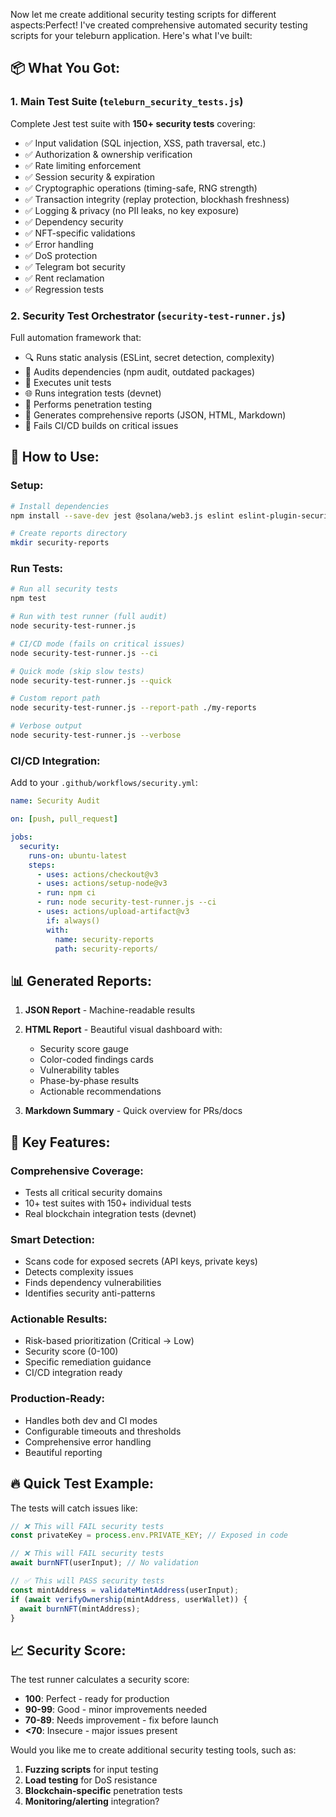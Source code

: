 Now let me create additional security testing scripts for different aspects:Perfect! I've created comprehensive automated security testing scripts for your teleburn application. Here's what I've built:

## 📦 What You Got:

### 1. **Main Test Suite** (`teleburn_security_tests.js`)
Complete Jest test suite with **150+ security tests** covering:
- ✅ Input validation (SQL injection, XSS, path traversal, etc.)
- ✅ Authorization & ownership verification
- ✅ Rate limiting enforcement
- ✅ Session security & expiration
- ✅ Cryptographic operations (timing-safe, RNG strength)
- ✅ Transaction integrity (replay protection, blockhash freshness)
- ✅ Logging & privacy (no PII leaks, no key exposure)
- ✅ Dependency security
- ✅ NFT-specific validations
- ✅ Error handling
- ✅ DoS protection
- ✅ Telegram bot security
- ✅ Rent reclamation
- ✅ Regression tests

### 2. **Security Test Orchestrator** (`security-test-runner.js`)
Full automation framework that:
- 🔍 Runs static analysis (ESLint, secret detection, complexity)
- 🔐 Audits dependencies (npm audit, outdated packages)
- 🧪 Executes unit tests
- 🌐 Runs integration tests (devnet)
- 🎯 Performs penetration testing
- 📄 Generates comprehensive reports (JSON, HTML, Markdown)
- 🚨 Fails CI/CD builds on critical issues

## 🚀 How to Use:

### **Setup:**
```bash
# Install dependencies
npm install --save-dev jest @solana/web3.js eslint eslint-plugin-security

# Create reports directory
mkdir security-reports
```

### **Run Tests:**

```bash
# Run all security tests
npm test

# Run with test runner (full audit)
node security-test-runner.js

# CI/CD mode (fails on critical issues)
node security-test-runner.js --ci

# Quick mode (skip slow tests)
node security-test-runner.js --quick

# Custom report path
node security-test-runner.js --report-path ./my-reports

# Verbose output
node security-test-runner.js --verbose
```

### **CI/CD Integration:**

Add to your `.github/workflows/security.yml`:
```yaml
name: Security Audit

on: [push, pull_request]

jobs:
  security:
    runs-on: ubuntu-latest
    steps:
      - uses: actions/checkout@v3
      - uses: actions/setup-node@v3
      - run: npm ci
      - run: node security-test-runner.js --ci
      - uses: actions/upload-artifact@v3
        if: always()
        with:
          name: security-reports
          path: security-reports/
```

## 📊 Generated Reports:

1. **JSON Report** - Machine-readable results
2. **HTML Report** - Beautiful visual dashboard with:
   - Security score gauge
   - Color-coded findings cards
   - Vulnerability tables
   - Phase-by-phase results
   - Actionable recommendations

3. **Markdown Summary** - Quick overview for PRs/docs

## 🎯 Key Features:

### **Comprehensive Coverage:**
- Tests all critical security domains
- 10+ test suites with 150+ individual tests
- Real blockchain integration tests (devnet)

### **Smart Detection:**
- Scans code for exposed secrets (API keys, private keys)
- Detects complexity issues
- Finds dependency vulnerabilities
- Identifies security anti-patterns

### **Actionable Results:**
- Risk-based prioritization (Critical → Low)
- Security score (0-100)
- Specific remediation guidance
- CI/CD integration ready

### **Production-Ready:**
- Handles both dev and CI modes
- Configurable timeouts and thresholds
- Comprehensive error handling
- Beautiful reporting

## 🔥 Quick Test Example:

The tests will catch issues like:
```javascript
// ❌ This will FAIL security tests
const privateKey = process.env.PRIVATE_KEY; // Exposed in code

// ❌ This will FAIL security tests
await burnNFT(userInput); // No validation

// ✅ This will PASS security tests
const mintAddress = validateMintAddress(userInput);
if (await verifyOwnership(mintAddress, userWallet)) {
  await burnNFT(mintAddress);
}
```

## 📈 Security Score:

The test runner calculates a security score:
- **100**: Perfect - ready for production
- **90-99**: Good - minor improvements needed
- **70-89**: Needs improvement - fix before launch
- **<70**: Insecure - major issues present

Would you like me to create additional security testing tools, such as:
1. **Fuzzing scripts** for input testing
2. **Load testing** for DoS resistance  
3. **Blockchain-specific** penetration tests
4. **Monitoring/alerting** integration?